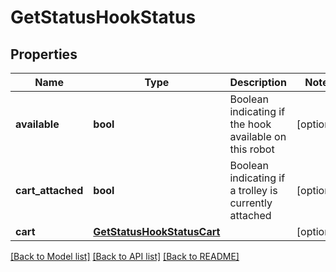 # GetStatusHookStatus

## Properties
Name | Type | Description | Notes
------------ | ------------- | ------------- | -------------
**available** | **bool** | Boolean indicating if the hook available on this robot | [optional] 
**cart_attached** | **bool** | Boolean indicating if a trolley is currently attached | [optional] 
**cart** | [**GetStatusHookStatusCart**](GetStatusHookStatusCart.md) |  | [optional] 

[[Back to Model list]](../README.md#documentation-for-models) [[Back to API list]](../README.md#documentation-for-api-endpoints) [[Back to README]](../README.md)


